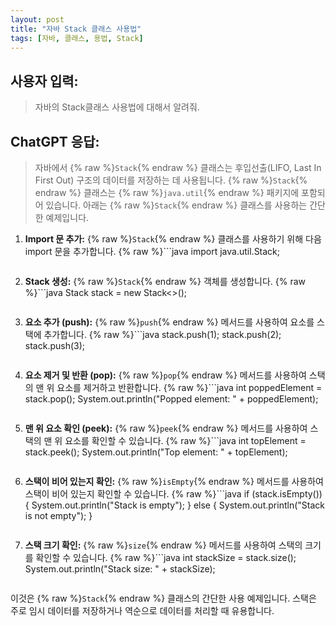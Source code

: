 ```yaml
---
layout: post
title: "자바 Stack 클래스 사용법"
tags: [자바, 클래스, 용법, Stack]
---
```


## 사용자 입력:
> 자바의 Stack클래스 사용법에 대해서 알려줘.

## ChatGPT 응답:
> 자바에서 {% raw %}`Stack`{% endraw %} 클래스는 후입선출(LIFO, Last In First Out) 구조의 데이터를 저장하는 데 사용됩니다. {% raw %}`Stack`{% endraw %} 클래스는 {% raw %}`java.util`{% endraw %} 패키지에 포함되어 있습니다. 아래는 {% raw %}`Stack`{% endraw %} 클래스를 사용하는 간단한 예제입니다.

1. **Import 문 추가:**
   {% raw %}`Stack`{% endraw %} 클래스를 사용하기 위해 다음 import 문을 추가합니다.
   {% raw %}```java
   import java.util.Stack;
   ```{% endraw %}

2. **Stack 생성:**
   {% raw %}`Stack`{% endraw %} 객체를 생성합니다.
   {% raw %}```java
   Stack<Integer> stack = new Stack<>();
   ```{% endraw %}

3. **요소 추가 (push):**
   {% raw %}`push`{% endraw %} 메서드를 사용하여 요소를 스택에 추가합니다.
   {% raw %}```java
   stack.push(1);
   stack.push(2);
   stack.push(3);
   ```{% endraw %}

4. **요소 제거 및 반환 (pop):**
   {% raw %}`pop`{% endraw %} 메서드를 사용하여 스택의 맨 위 요소를 제거하고 반환합니다.
   {% raw %}```java
   int poppedElement = stack.pop();
   System.out.println("Popped element: " + poppedElement);
   ```{% endraw %}

5. **맨 위 요소 확인 (peek):**
   {% raw %}`peek`{% endraw %} 메서드를 사용하여 스택의 맨 위 요소를 확인할 수 있습니다.
   {% raw %}```java
   int topElement = stack.peek();
   System.out.println("Top element: " + topElement);
   ```{% endraw %}

6. **스택이 비어 있는지 확인:**
   {% raw %}`isEmpty`{% endraw %} 메서드를 사용하여 스택이 비어 있는지 확인할 수 있습니다.
   {% raw %}```java
   if (stack.isEmpty()) {
       System.out.println("Stack is empty");
   } else {
       System.out.println("Stack is not empty");
   }
   ```{% endraw %}

7. **스택 크기 확인:**
   {% raw %}`size`{% endraw %} 메서드를 사용하여 스택의 크기를 확인할 수 있습니다.
   {% raw %}```java
   int stackSize = stack.size();
   System.out.println("Stack size: " + stackSize);
   ```{% endraw %}

이것은 {% raw %}`Stack`{% endraw %} 클래스의 간단한 사용 예제입니다. 스택은 주로 임시 데이터를 저장하거나 역순으로 데이터를 처리할 때 유용합니다.

